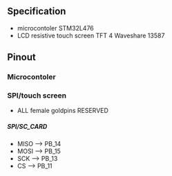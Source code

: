 ## Specification
- microcontoler STM32L476
- LCD resistive touch screen TFT 4 Waveshare 13587
## Pinout
 ### Microcontoler   
  ### SPI/touch screen
 - ALL female goldpins RESERVED
 ##### SPI/SC_CARD
- MISO --> PB_14
- MOSI --> PB_15
- SCK  --> PB_13
- CS --> PB_11
